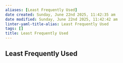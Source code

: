 ```yaml
---
aliases: [Least Frequently Used]
date created: Sunday, June 22nd 2025, 11:42:35 am
date modified: Sunday, June 22nd 2025, 11:42:42 am
linter-yaml-title-alias: Least Frequently Used
tags: []
title: Least Frequently Used
---
```


## Least Frequently Used
